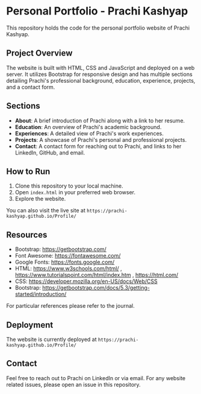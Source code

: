 # Personal Portfolio - Prachi Kashyap

This repository holds the code for the personal portfolio website of Prachi Kashyap.

## Project Overview

The website is built with HTML, CSS and JavaScript and deployed on a web server. It utilizes Bootstrap for responsive design and has multiple sections detailing Prachi's professional background, education, experience, projects, and a contact form.

## Sections

- **About**: A brief introduction of Prachi along with a link to her resume.
- **Education**: An overview of Prachi's academic background.
- **Experiences**: A detailed view of Prachi's work experiences.
- **Projects**: A showcase of Prachi's personal and professional projects.
- **Contact**: A contact form for reaching out to Prachi, and links to her LinkedIn, GitHub, and email.

## How to Run

1. Clone this repository to your local machine.
2. Open `index.html` in your preferred web browser.
3. Explore the website.

You can also visit the live site at `https://prachi-kashyap.github.io/Profile/`

## Resources

- Bootstrap: https://getbootstrap.com/
- Font Awesome: https://fontawesome.com/
- Google Fonts: https://fonts.google.com/
- HTML: https://www.w3schools.com/html/ , https://www.tutorialspoint.com/html/index.htm , https://html.com/
- CSS: https://developer.mozilla.org/en-US/docs/Web/CSS
- Bootstrap: https://getbootstrap.com/docs/5.3/getting-started/introduction/

For particular references please refer to the journal.

## Deployment

The website is currently deployed at `https://prachi-kashyap.github.io/Profile/`

## Contact

Feel free to reach out to Prachi on LinkedIn or via email. For any website related issues, please open an issue in this repository.
